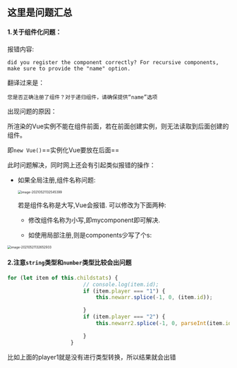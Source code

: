 ## 这里是问题汇总

#### 1.关于组件化问题：

报错内容:

`did you register the component correctly? For recursive components, make sure to provide the "name" option.`

翻译过来是：

`您是否正确注册了组件？对于递归组件，请确保提供“name”选项`

出现问题的原因：

所渲染的Vue实例不能在组件前面，若在前面创建实例，则无法读取到后面创建的组件。

即`new Vue()`==实例化Vue要放在后面==

此时问题解决，同时网上还会有引起类似报错的操作：

- 如果全局注册,组件名称问题:

  <img src="C:\Users\gjm\AppData\Roaming\Typora\typora-user-images\image-20210521132545399.png" alt="image-20210521132545399" style="zoom: 50%;" />

  若是组件名称是大写,Vue会报错. 可以修改为下面两种:

  - 修改组件名称为小写,即mycomponent即可解决.

  - 如使用局部注册,则是components少写了个s:

<img src="C:\Users\gjm\AppData\Roaming\Typora\typora-user-images\image-20210521132652933.png" alt="image-20210521132652933" style="zoom:50%;" />



#### 2.注意`string`类型和`number`类型比较会出问题

```js
for (let item of this.childstats) {
                        // console.log(item.id);
                        if (item.player === "1") {
                            this.newarr.splice(-1, 0, (item.id));

                        }
                        if (item.player === "2") {
                            this.newarr2.splice(-1, 0, parseInt(item.id));

                        }
                    }
```

比如上面的player1就是没有进行类型转换，所以结果就会出错